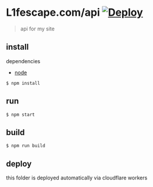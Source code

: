 # L1fescape.com/api [![Deploy](https://github.com/L1fescape/L1fescape.com/actions/workflows/deploy.yml/badge.svg)](https://github.com/L1fescape/L1fescape.com/actions/workflows/deploy.yml)

> api for my site

## install

dependencies

- [node](https://nodejs.org/en/download/)

```
$ npm install
```

## run

```
$ npm start
```

## build

```
$ npm run build
```

## deploy

this folder is deployed automatically via cloudflare workers